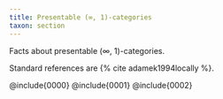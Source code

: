 ```yaml
---
title: Presentable (∞, 1)-categories
taxon: section
---
```


Facts about presentable (∞, 1)-categories.

Standard references are {% cite adamek1994locally %}.

@include{0000}
@include{0001}
@include{0002}
